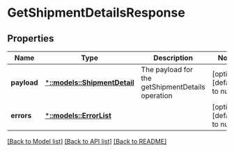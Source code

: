 # GetShipmentDetailsResponse

## Properties
Name | Type | Description | Notes
------------ | ------------- | ------------- | -------------
**payload** | [***::models::ShipmentDetail**](ShipmentDetail.md) | The payload for the getShipmentDetails operation | [optional] [default to null]
**errors** | [***::models::ErrorList**](ErrorList.md) |  | [optional] [default to null]

[[Back to Model list]](../README.md#documentation-for-models) [[Back to API list]](../README.md#documentation-for-api-endpoints) [[Back to README]](../README.md)


